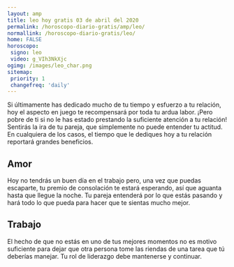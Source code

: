 ```yaml
---
layout: amp
title: leo hoy gratis 03 de abril del 2020 
permalink: /horoscopo-diario-gratis/amp/leo/
normallink: /horoscopo-diario-gratis/leo/
home: FALSE
horoscopo:
 signo: leo
 video: g_VIh3NkXjc
ogimg: /images/leo_char.png
sitemap:
 priority: 1
 changefreq: 'daily'
---
```



Si últimamente has dedicado mucho de tu tiempo y esfuerzo a tu relación, hoy el aspecto en juego te recompensará por toda tu ardua labor. ¡Pero pobre de ti si no le has estado prestando la suficiente atención a tu relación! Sentirás la ira de tu pareja, que simplemente no puede entender tu actitud. En cualquiera de los casos, el tiempo que le dediques hoy a tu relación reportará grandes beneficios.

## Amor

Hoy no tendrás un buen día en el trabajo pero, una vez que puedas escaparte, tu premio de consolación te estará esperando, así que aguanta hasta que llegue la noche. Tu pareja entenderá por lo que estás pasando y hará todo lo que pueda para  hacer que te sientas mucho mejor.

## Trabajo

El hecho de que no estás en uno de tus mejores momentos no es motivo suficiente para dejar que otra persona tome las riendas de una tarea que tú deberías manejar. Tu rol de liderazgo debe mantenerse y continuar.